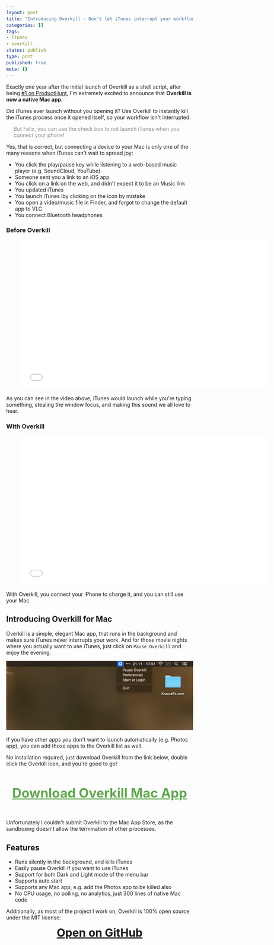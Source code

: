 ```yaml
---
layout: post
title: "Introducing Overkill - Don't let iTunes interrupt your workflow"
categories: []
tags:
- itunes
- overkill
status: publish
type: post
published: true
meta: {}
---
```


Exactly one year after the initial launch of Overkill as a shell script, after being [#1 on ProductHunt](https://www.producthunt.com/posts/overkill), I'm extremely excited to announce that **Overkill is now a native Mac app**.

Did iTunes ever launch without you opening it? Use Overkill to instantly kill the iTunes process once it opened itself, so your workflow isn't interrupted.

<p style="color: #888; margin-left: 20px">But Felix, you can use the check box to not launch iTunes when you connect your phone!</p>

Yes, that is correct, but connecting a device to your Mac is only one of the many reasons when iTunes can't wait to spread joy:

- You click the play/pause key while listening to a web-based music player (e.g. SoundCloud, YouTube)
- Someone sent you a link to an iOS app
- You click on a link on the web, and didn't expect it to be an Music link
- You updated iTunes
- You launch iTunes iby clicking on the icon by mistake
- You open a video/music file in Finder, and forgot to change the default app to VLC
- You connect Bluetooth headphones

### Before Overkill

<div class="video">
  <figure>
    <iframe width="670" height="400" src="//www.youtube.com/embed/4kn-HefqjXE" frameborder="0" allowfullscreen></iframe>
  </figure>
</div>

As you can see in the video above, iTunes would launch while you're typing something, stealing the window focus, and making this sound we all love to hear.

### With Overkill

<div class="video">
  <figure>
    <iframe width="670" height="400" src="//www.youtube.com/embed/Uk2oEKMC2_k" frameborder="0" allowfullscreen></iframe>
  </figure>
</div>

With Overkill, you connect your iPhone to charge it, and you can still use your Mac.

## Introducing Overkill for Mac

Overkill is a simple, elegant Mac app, that runs in the background and makes sure iTunes never interrupts your work. 
And for those movie nights where you actually want to use iTunes, just click on `Pause Overkill` and enjoy the evening.

<img src="/assets/posts/overkill.png" />

If you have other apps you don't want to launch automatically (e.g. Photos app), you can add those apps to the Overkill list as well.

No installation required, just download Overkill from the link below, double click the Overkill icon, and you're good to go!

<h3 style="text-align: center; font-size: 35px; margin-bottom: 50px">
  <a href="https://github.com/KrauseFx/overkill-for-mac/releases/download/1.0/Overkill.zip" target="_blank" style="color: #60A74E !important; text-decoration: underline;">
    Download Overkill Mac App
  </a>
</h3>

Unfortunately I couldn't submit Overkill to the Mac App Store, as the sandboxing doesn't allow the termination of other processes.

## Features

- Runs silently in the background, and kills iTunes
- Easily pause Overkill if you want to use iTunes
- Support for both Dark and Light mode of the menu bar
- Supports auto start
- Supports any Mac app, e.g. add the Photos app to be killed also
- No CPU usage, no polling, no analytics, just 300 lines of native Mac code

Additionally, as most of the project I work on, Overkill is 100% open source under the MIT license:

<h3 style="text-align: center; font-size: 30px; margin-top: 0px">
  <a href="https://github.com/KrauseFx/overkill-overkill-for-mac" target="_blank" style="text-decoration: underline;">
    Open on GitHub
  </a>
</h3>

